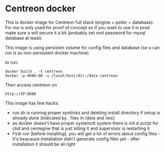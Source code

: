 # Centreon docker



This is docker image for Centreon full stack
(engine + poller + database). For me is only used for proof of concept so if you want to use it in prod make sure u will secure it a bit (probably set root password for mysql database at least). 

This image is using persisten volume for config files and database (so u can run is as non-persistent docker machine)

to run:

```
docker build . -t centreon
docker -p 8080:80 -v /local/host/dir:/data centreon 
```

Then access centreon on 

```
http://IP:8080
```

This image has few hacks:

- run.sh is running proper symlinks and deleting install directory if setup is already done (indicated by . files in /data and /etc)
- as docker doesn't have proper systemctl system there is init.d script for cbd and centegine that is just killing it and supervisor is restarting it
- First run (before installing), you will get a lot of errors about config files - it's beacause installation didn't generate config files yet - after installation it should be all right
